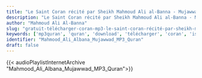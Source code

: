 ```yaml
---
title: "Le Saint Coran récité par Sheikh Mahmoud Ali al-Banna - Mujawwad"
description: "Le Saint Coran récité par Sheikh Mahmoud Ali al-Banna - Mujawwad"
author: "Mahmoud Ali Al-Banna"
slug: "gratuit-télécharger-coran-mp3-le-saint-coran-récité-par-sheikh-mahmoud-ali-al-banna---mujawwad"
keywords: ['mp3quran', 'quran', 'download', 'télécharger', 'coran', 'islam', 'Mahmood', 'Ali', 'Albana', 'al-bana', 'albanna', 'al-banna', 'محمود', 'علي', 'البنا', 'قرآن', 'مصحف', 'مرتل', 'مجود', 'القرآن', 'الكريم', 'المصحف', 'المرتل', 'المجود', 'إسلام', 'تحميل']
identifier: "Mahmood_Ali_Albana_Mujawwad_MP3_Quran"
draft: false
---
```


{{< audioPlaylistInternetArchive "Mahmood_Ali_Albana_Mujawwad_MP3_Quran">}}
